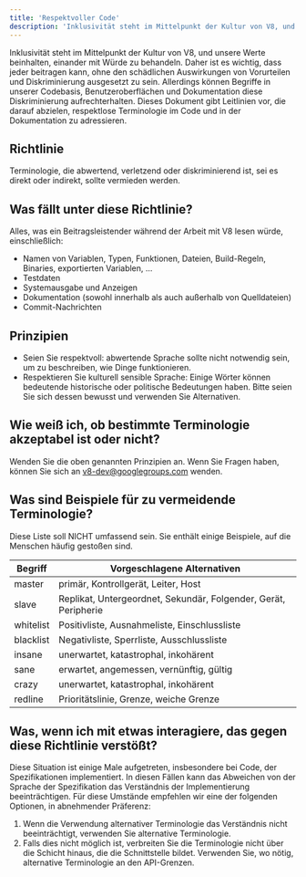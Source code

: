 ```yaml
---
title: 'Respektvoller Code'
description: 'Inklusivität steht im Mittelpunkt der Kultur von V8, und unsere Werte beinhalten, einander mit Würde zu behandeln. Daher ist es wichtig, dass jeder beitragen kann, ohne den schädlichen Auswirkungen von Vorurteilen und Diskriminierung ausgesetzt zu sein.'
---
```


Inklusivität steht im Mittelpunkt der Kultur von V8, und unsere Werte beinhalten, einander mit Würde zu behandeln. Daher ist es wichtig, dass jeder beitragen kann, ohne den schädlichen Auswirkungen von Vorurteilen und Diskriminierung ausgesetzt zu sein. Allerdings können Begriffe in unserer Codebasis, Benutzeroberflächen und Dokumentation diese Diskriminierung aufrechterhalten. Dieses Dokument gibt Leitlinien vor, die darauf abzielen, respektlose Terminologie im Code und in der Dokumentation zu adressieren.

## Richtlinie

Terminologie, die abwertend, verletzend oder diskriminierend ist, sei es direkt oder indirekt, sollte vermieden werden.

## Was fällt unter diese Richtlinie?

Alles, was ein Beitragsleistender während der Arbeit mit V8 lesen würde, einschließlich:

- Namen von Variablen, Typen, Funktionen, Dateien, Build-Regeln, Binaries, exportierten Variablen, ...
- Testdaten
- Systemausgabe und Anzeigen
- Dokumentation (sowohl innerhalb als auch außerhalb von Quelldateien)
- Commit-Nachrichten

## Prinzipien

- Seien Sie respektvoll: abwertende Sprache sollte nicht notwendig sein, um zu beschreiben, wie Dinge funktionieren.
- Respektieren Sie kulturell sensible Sprache: Einige Wörter können bedeutende historische oder politische Bedeutungen haben. Bitte seien Sie sich dessen bewusst und verwenden Sie Alternativen.

## Wie weiß ich, ob bestimmte Terminologie akzeptabel ist oder nicht?

Wenden Sie die oben genannten Prinzipien an. Wenn Sie Fragen haben, können Sie sich an [v8-dev@googlegroups.com](mailto:v8-dev@googlegroups.com) wenden.

## Was sind Beispiele für zu vermeidende Terminologie?

Diese Liste soll NICHT umfassend sein. Sie enthält einige Beispiele, auf die Menschen häufig gestoßen sind.


| Begriff     | Vorgeschlagene Alternativen                                      |
| ----------- | ---------------------------------------------------------------- |
| master      | primär, Kontrollgerät, Leiter, Host                              |
| slave       | Replikat, Untergeordnet, Sekundär, Folgender, Gerät, Peripherie  |
| whitelist   | Positivliste, Ausnahmeliste, Einschlussliste                     |
| blacklist   | Negativliste, Sperrliste, Ausschlussliste                        |
| insane      | unerwartet, katastrophal, inkohärent                             |
| sane        | erwartet, angemessen, vernünftig, gültig                         |
| crazy       | unerwartet, katastrophal, inkohärent                             |
| redline     | Prioritätslinie, Grenze, weiche Grenze                           |


## Was, wenn ich mit etwas interagiere, das gegen diese Richtlinie verstößt?

Diese Situation ist einige Male aufgetreten, insbesondere bei Code, der Spezifikationen implementiert. In diesen Fällen kann das Abweichen von der Sprache der Spezifikation das Verständnis der Implementierung beeinträchtigen. Für diese Umstände empfehlen wir eine der folgenden Optionen, in abnehmender Präferenz:

1. Wenn die Verwendung alternativer Terminologie das Verständnis nicht beeinträchtigt, verwenden Sie alternative Terminologie.
1. Falls dies nicht möglich ist, verbreiten Sie die Terminologie nicht über die Schicht hinaus, die die Schnittstelle bildet. Verwenden Sie, wo nötig, alternative Terminologie an den API-Grenzen.
